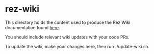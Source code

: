 # rez-wiki

This directory holds the content used to produce the Rez Wiki documentation
found [here](https://github.com/nerdvegas/rez/wiki).

You should include relevant wiki updates with your code PRs.

To update the wiki, make your changes here, then run ./update-wiki.sh.
